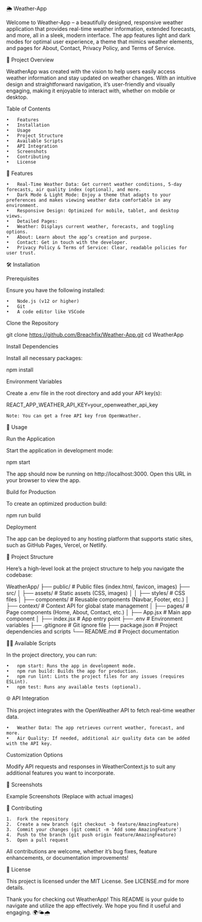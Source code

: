 
🌦️ Weather-App

Welcome to Weather-App – a beautifully designed, responsive weather application that provides real-time weather information, extended forecasts, and more, all in a sleek, modern interface. The app features light and dark modes for optimal user experience, a theme that mimics weather elements, and pages for About, Contact, Privacy Policy, and Terms of Service.

📸 Project Overview

WeatherApp was created with the vision to help users easily access weather information and stay updated on weather changes. With an intuitive design and straightforward navigation, it’s user-friendly and visually engaging, making it enjoyable to interact with, whether on mobile or desktop.

Table of Contents

	•	Features
	•	Installation
	•	Usage
	•	Project Structure
	•	Available Scripts
	•	API Integration
	•	Screenshots
	•	Contributing
	•	License

🌟 Features

	•	Real-Time Weather Data: Get current weather conditions, 5-day forecasts, air quality index (optional), and more.
	•	Dark Mode & Light Mode: Enjoy a theme that adapts to your preferences and makes viewing weather data comfortable in any environment.
	•	Responsive Design: Optimized for mobile, tablet, and desktop views.
	•	Detailed Pages:
	•	Weather: Displays current weather, forecasts, and toggling options.
	•	About: Learn about the app’s creation and purpose.
	•	Contact: Get in touch with the developer.
	•	Privacy Policy & Terms of Service: Clear, readable policies for user trust.

🛠 Installation

Prerequisites

Ensure you have the following installed:

	•	Node.js (v12 or higher)
	•	Git
	•	A code editor like VSCode

Clone the Repository

git clone https://github.com/Breachfix/Weather-App.git
cd WeatherApp

Install Dependencies

Install all necessary packages:

npm install

Environment Variables

Create a .env file in the root directory and add your API key(s):

REACT_APP_WEATHER_API_KEY=your_openweather_api_key

	Note: You can get a free API key from OpenWeather.

🚀 Usage

Run the Application

Start the application in development mode:

npm start

The app should now be running on http://localhost:3000. Open this URL in your browser to view the app.

Build for Production

To create an optimized production build:

npm run build

Deployment

The app can be deployed to any hosting platform that supports static sites, such as GitHub Pages, Vercel, or Netlify.

📁 Project Structure

Here’s a high-level look at the project structure to help you navigate the codebase:

WeatherApp/
├── public/                     # Public files (index.html, favicon, images)
├── src/
│   ├── assets/                 # Static assets (CSS, images)
│   │   ├── styles/             # CSS files
│   ├── components/             # Reusable components (Navbar, Footer, etc.)
│   ├── context/                # Context API for global state management
│   ├── pages/                  # Page components (Home, About, Contact, etc.)
│   ├── App.jsx                 # Main app component
│   ├── index.jsx               # App entry point
├── .env                        # Environment variables
├── .gitignore                  # Git ignore file
├── package.json                # Project dependencies and scripts
└── README.md                   # Project documentation

🧑‍💻 Available Scripts

In the project directory, you can run:

	•	npm start: Runs the app in development mode.
	•	npm run build: Builds the app for production.
	•	npm run lint: Lints the project files for any issues (requires ESLint).
	•	npm test: Runs any available tests (optional).

🌐 API Integration

This project integrates with the OpenWeather API to fetch real-time weather data.

	•	Weather Data: The app retrieves current weather, forecast, and more.
	•	Air Quality: If needed, additional air quality data can be added with the API key.

Customization Options

Modify API requests and responses in WeatherContext.js to suit any additional features you want to incorporate.

📸 Screenshots

Example Screenshots (Replace with actual images)

🤝 Contributing

	1.	Fork the repository
	2.	Create a new branch (git checkout -b feature/AmazingFeature)
	3.	Commit your changes (git commit -m 'Add some AmazingFeature')
	4.	Push to the branch (git push origin feature/AmazingFeature)
	5.	Open a pull request

All contributions are welcome, whether it’s bug fixes, feature enhancements, or documentation improvements!

📜 License

This project is licensed under the MIT License. See LICENSE.md for more details.

Thank you for checking out WeatherApp! This README is your guide to navigate and utilize the app effectively. We hope you find it useful and engaging. 🌍🌤️🌧️

